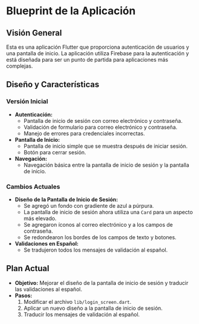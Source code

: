 # Blueprint de la Aplicación

## Visión General

Esta es una aplicación Flutter que proporciona autenticación de usuarios y una pantalla de inicio. La aplicación utiliza Firebase para la autenticación y está diseñada para ser un punto de partida para aplicaciones más complejas.

## Diseño y Características

### Versión Inicial

*   **Autenticación:**
    *   Pantalla de inicio de sesión con correo electrónico y contraseña.
    *   Validación de formulario para correo electrónico y contraseña.
    *   Manejo de errores para credenciales incorrectas.
*   **Pantalla de Inicio:**
    *   Pantalla de inicio simple que se muestra después de iniciar sesión.
    *   Botón para cerrar sesión.
*   **Navegación:**
    *   Navegación básica entre la pantalla de inicio de sesión y la pantalla de inicio.

### Cambios Actuales

*   **Diseño de la Pantalla de Inicio de Sesión:**
    *   Se agregó un fondo con gradiente de azul a púrpura.
    *   La pantalla de inicio de sesión ahora utiliza una `Card` para un aspecto más elevado.
    *   Se agregaron íconos al correo electrónico y a los campos de contraseña.
    *   Se redondearon los bordes de los campos de texto y botones.
*   **Validaciones en Español:**
    *   Se tradujeron todos los mensajes de validación al español.

## Plan Actual

*   **Objetivo:** Mejorar el diseño de la pantalla de inicio de sesión y traducir las validaciones al español.
*   **Pasos:**
    1.  Modificar el archivo `lib/login_screen.dart`.
    2.  Aplicar un nuevo diseño a la pantalla de inicio de sesión.
    3.  Traducir los mensajes de validación al español.
